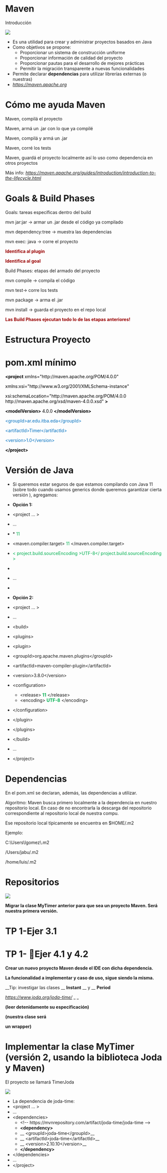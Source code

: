 # Maven

Introducción

![](img/01-B%281%29_0.png)



* Es una utilidad para crear y administrar proyectos basados en Java
* Como objetivos se propone:
  * Proporcionar un sistema de construcción uniforme
  * Proporcionar información de calidad del proyecto
  * Proporcionar pautas para el desarrollo de mejores prácticas
  * Permitir la migración transparente a nuevas funcionalidades
* Permite declarar  __dependencias__  para utilizar librerías externas \(o nuestras\)
* _[https://maven\.apache\.org](https://maven.apache.org)_


# Cómo me ayuda Maven

Maven\, compilá el proyecto

Maven\, armá un \.jar con lo que ya compilé

Maven\, compilá y armá un \.jar

Maven\, corré los tests

Maven\, guardá el proyecto localmente así lo uso como  dependencia en otros proyectos

Más info:  _[https://maven\.apache\.org/guides/introduction/introduction\-to\-the\-lifecycle\.html](https://maven.apache.org/guides/introduction/introduction-to-the-lifecycle.html)_

# Goals & Build Phases

Goals: tareas específicas dentro del build

mvn jar:jar → armar un \.jar desde el código ya compilado

mvn dependency:tree → muestra las dependencias

mvn exec: java → corre el proyecto

<span style="color:#990000"> __Identifica al plugin__ </span>

<span style="color:#990000"> __Identifica al goal__ </span>

Build Phases: etapas del armado del proyecto

mvn compile → compila el código

mvn test→ corre los tests

mvn package → arma el \.jar

mvn install → guarda el proyecto en el repo local

<span style="color:#990000"> __Las Build Phases ejecutan todo lo de las etapas anteriores\!__ </span>

# Estructura Proyecto

# pom.xml mínimo

<span style="color:#000000"> __<project__ </span>  <span style="color:#000000"> xmlns="http://maven\.apache\.org/POM/4\.0\.0" </span>

<span style="color:#000000">xmlns:xsi="http://www\.w3\.org/2001/XMLSchema\-instance" </span>

<span style="color:#000000">xsi:schemaLocation="http://maven\.apache\.org/POM/4\.0\.0 http://maven\.apache\.org/xsd/maven\-4\.0\.0\.xsd"</span>  <span style="color:#000000"> __>__ </span>

<span style="color:#000000">  </span>  <span style="color:#000000"> __\<modelVersion>__ </span>  <span style="color:#000000">4\.0\.0</span>  <span style="color:#000000"> __\</modelVersion>__ </span>

<span style="color:#0070c0">  \<groupId>ar\.edu\.itba\.eda\</groupId></span>

<span style="color:#0070c0">  \<artifactId>Timer\</artifactId></span>

<span style="color:#0070c0">  \<version>1\.0\</version></span>

<span style="color:#000000"> __\</project>__ </span>

# Versión de Java



* Si queremos estar seguros de que estamos compilando con Java 11  \(sobre todo cuando usamos generics donde queremos garantizar cierta versión \)\, agregamos:
* __Opción 1:__
* <project … >
* …
* <properties>
  * <maven\.compiler\.source> <span style="color:#00b050">11</span> </maven\.compiler\.source>
* <maven\.compiler\.target> <span style="color:#00b050">11</span> </maven\.compiler\.target>
* <span style="color:#00b050">         <</span>  <span style="color:#00b050">project\.build\.sourceEncoding</span>  <span style="color:#00b050">>UTF\-8</</span>  <span style="color:#00b050">project\.build\.sourceEncoding</span>  <span style="color:#00b050">> </span>
* </properties>
* …
* </project>




* __Opción 2:__
* \<project … >
* …
* \<build>
* \<plugins>
* \<plugin>
* \<groupId>org\.apache\.maven\.plugins\</groupId>
* \<artifactId>maven\-compiler\-plugin\</artifactId>
* \<version>3\.8\.0\</version>
* \<configuration>
  * \<release> <span style="color:#00b050"> __11__ </span> \</release>
  * \<encoding> <span style="color:#00b050"> __UTF\-8__ </span> \</encoding>
* \</configuration>
* \</plugin>
* \</plugins>
* \</build>
* …
* \</project>


# Dependencias

En el pom\.xml se declaran\, además\, las dependencias a utilizar\.

Algoritmo: Maven busca primero localmente a la dependencia en nuestro repositorio local\. En caso de no encontrarla la descarga del repositorio correspondiente al repositorio local de nuestra compu\.

Ese repositorio local típicamente se encuentra en $HOME/\.m2

Ejemplo:

C:\\Users\\lgomez\\\.m2

/Users/jabu/\.m2

/home/luis/\.m2

# Repositorios

![](img/01-B%281%29_1.png)

__Migrar la clase MyTimer anterior para que sea un proyecto Maven\. Será nuestra primera versión\.__

# TP 1-Ejer 3.1

# TP 1- Ejer 4.1 y 4.2

__Crear un nuevo proyecto Maven desde el IDE con dicha dependencia\.__

__La funcionalidad a implementar y caso de uso\, sigue siendo la misma\.__

__Tip: investigar las clases __  __Instant__  __ y __  __Period__

_[https://www\.joda\.org/joda\-time/](https://www.joda.org/joda-time/)_  _ _

__\(leer detenidamente su especificación\)__

__\(nuestra clase será__

__un wrapper\)__

# Implementar la clase MyTimer (versión 2, usando la biblioteca Joda y Maven)

El proyecto se llamará TimerJoda

![](img/01-B%281%29_2.png)



* La dependencia de joda\-time:
* \<project … >
* …
* \<dependencies>
  * \<\!\-\- https://mvnrepository\.com/artifact/joda\-time/joda\-time \-\->
  * __\<dependency>__
  * __    \<groupId>joda\-time\</groupId>__
  * __    \<artifactId>joda\-time\</artifactId>__
  * __    \<version>2\.10\.10\</version>__
  * __\</dependency>__
* \</dependencies>
* …
* \</project>
